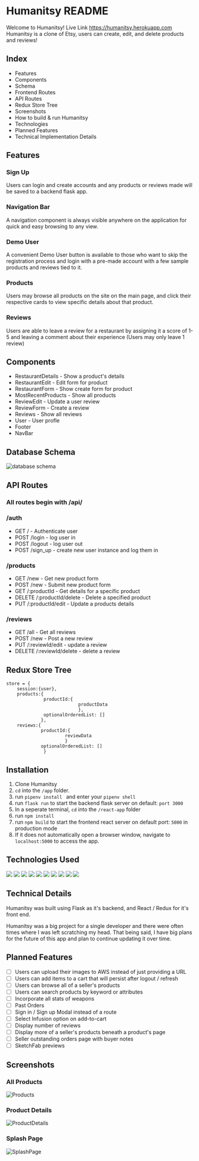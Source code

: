 # Humanitsy README
Welcome to Humanitsy!
Live Link https://humanitsy.herokuapp.com
Humanitsy is a clone of Etsy, users can create, edit, and delete products and reviews!

## Index
- Features
- Components
- Schema
- Frontend Routes
- API Routes
- Redux Store Tree
- Screenshots
- How to build & run Humanitsy
- Technologies
- Planned Features
- Technical Implementation Details

## Features
### Sign Up
Users can login and create accounts and any products or reviews made will be saved to a backend flask app.
### Navigation Bar
A navigation component is always visible anywhere on the application for quick and easy browsing to any view.
### Demo User
A convenient Demo User button is available to those who want to skip the registration process and login with a pre-made account with a few sample products and reviews tied to it.
### Products
Users may browse all products on the site on the main page, and click their respective cards to view specific details about that product.
### Reviews
Users are able to leave a review for a restaurant by assigning it a score of 1-5 and leaving a comment about their experience (Users may only leave 1 review)

## Components
- RestaurantDetails - Show a product's details
- RestaurantEdit - Edit form for product
- RestaurantForm - Show create form for product
- MostRecentProducts - Show all products
- ReviewEdit - Update a user review
- ReviewForm - Create a review
- Reviews - Show all reviews
- User - User profle
- Footer
- NavBar
## Database Schema
![database schema](https://user-images.githubusercontent.com/5642880/182678964-8df9c309-eb2e-47a2-966f-d668a53a1858.png)
## API Routes
### All routes begin with /api/
### __/auth__
- GET / - Authenticate user
- POST /login - log user in
- POST /logout - log user out
- POST /sign_up - create new user instance and log them in
### __/products__
- GET /new - Get new product form
- POST /new - Submit new product form
- GET /:productId - Get details for a specific product
- DELETE /:productId/delete - Delete a specified product
- PUT /:productId/edit - Update a products details
### /reviews
- GET /all - Get all reviews
- POST /new - Post a new review
- PUT /:reviewId/edit - update a review
- DELETE /:reviewId/delete - delete a review
## Redux Store Tree

```
store = {
    session:{user},
    products:{
              productId:{
                           productData
                           },
              optionalOrderedList: []
             },
    reviews:{
             productId:{
                      reviewData
                      }
             optionalOrderedList: []
              }
```
## Installation
1. Clone Humanitsy
2. ```cd``` into the ```/app``` folder.
3. run ```pipenv install ``` and enter your ```pipenv shell```
4. run ```flask run``` to start the backend flask server on default: `port 3000`
5. In a seperate terminal, ```cd``` into the ```/react-app``` folder
6. run ```npm install ```
7. run ```npm build``` to start the frontend react server on default port: `5000` in production mode
8. If it does not automatically open a browser window, navigate to ```localhost:5000``` to access the app.
  ## Technologies Used
  ![](https://img.shields.io/badge/-HTML-5555ff?style=flat-square&logo=html5&logoColor=FFFFFF) ![](https://img.shields.io/badge/-CSS-5555ff?style=flat-square&logo=css3&logoColor=FFFFFF) ![](https://img.shields.io/badge/-JS-5555ff?style=flat-square&logo=javascript&logoColor=FFFFFF)  ![](https://img.shields.io/badge/-Python-5555ff?style=flat-square&logo=python&logoColor=ffffff)  ![](https://img.shields.io/badge/-React-5555ff?style=flat-square&logo=react&logoColor=FFFFFF) ![](https://img.shields.io/badge/-VScode-5555ff?style=flat-square&logo=visual-studio-code&logoColor=FFFFFF)
![](https://img.shields.io/badge/-Flask-5555ff?style=flat-square&logo=flask&logoColor=ffffff)  ![](https://img.shields.io/badge/-Redux-5555ff?style=flat-square&logo=redux&logoColor=ffffff)  ![](https://img.shields.io/badge/-Postgres-5555ff?style=flat-square&logo=sequelize&logoColor=ffffff)  ![](https://img.shields.io/badge/-GitHub-5555ff?style=flat-square&logo=github&logoColor=ffffff)
## Technical Details
Humanitsy was built using Flask as it's backend, and React / Redux for it's front end.

Humanitsy was a big project for a single developer and there were often times where I was left scratching my head. That being said, I have big plans for the future of this app and plan to continue updating it over time.
## Planned Features
 - [ ] Users can upload their images to AWS instead of just providing a URL
 - [ ] Users can add items to a cart that will persist after logout / refresh
 - [ ] Users can browse all of a seller's products
 - [ ] Users can search products by keyword or attributes
 - [ ] Incorporate all stats of weapons
 - [ ] Past Orders
 - [ ] Sign in / Sign up Modal instead of a route
 - [ ] Select Infusion option on add-to-cart
 - [ ] Display number of reviews
 - [ ] Display more of a seller's products beneath a product's page
 - [ ] Seller outstanding orders page with buyer notes
 - [ ] SketchFab previews
## Screenshots
### All Products
![Products](https://i.imgur.com/PKrVhDc.png)
### Product Details
![ProductDetails](https://i.imgur.com/HDnCKH2.png)
### Splash Page
![SplashPage](https://i.imgur.com/EguaFLv.png)
